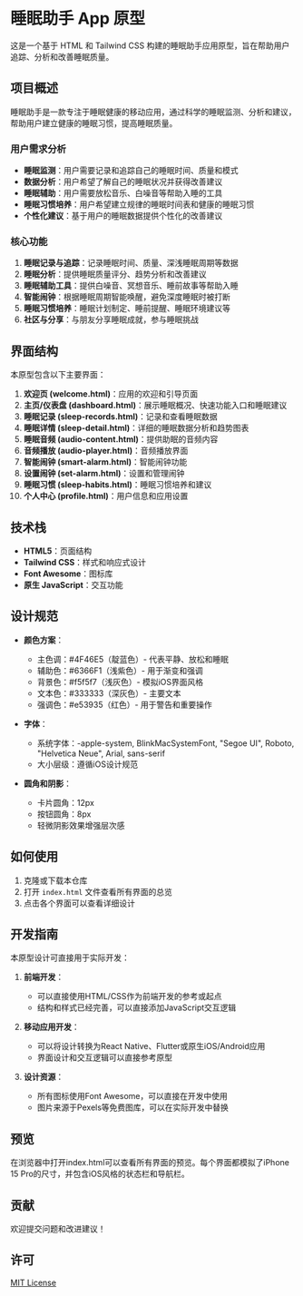 # 睡眠助手 App 原型

这是一个基于 HTML 和 Tailwind CSS 构建的睡眠助手应用原型，旨在帮助用户追踪、分析和改善睡眠质量。

## 项目概述

睡眠助手是一款专注于睡眠健康的移动应用，通过科学的睡眠监测、分析和建议，帮助用户建立健康的睡眠习惯，提高睡眠质量。

### 用户需求分析

- **睡眠监测**：用户需要记录和追踪自己的睡眠时间、质量和模式
- **数据分析**：用户希望了解自己的睡眠状况并获得改善建议
- **睡眠辅助**：用户需要放松音乐、白噪音等帮助入睡的工具
- **睡眠习惯培养**：用户希望建立规律的睡眠时间表和健康的睡眠习惯
- **个性化建议**：基于用户的睡眠数据提供个性化的改善建议

### 核心功能

1. **睡眠记录与追踪**：记录睡眠时间、质量、深浅睡眠周期等数据
2. **睡眠分析**：提供睡眠质量评分、趋势分析和改善建议
3. **睡眠辅助工具**：提供白噪音、冥想音乐、睡前故事等帮助入睡
4. **智能闹钟**：根据睡眠周期智能唤醒，避免深度睡眠时被打断
5. **睡眠习惯培养**：睡眠计划制定、睡前提醒、睡眠环境建议等
6. **社区与分享**：与朋友分享睡眠成就，参与睡眠挑战

## 界面结构

本原型包含以下主要界面：

1. **欢迎页 (welcome.html)**：应用的欢迎和引导页面
2. **主页/仪表盘 (dashboard.html)**：展示睡眠概况、快速功能入口和睡眠建议
3. **睡眠记录 (sleep-records.html)**：记录和查看睡眠数据
4. **睡眠详情 (sleep-detail.html)**：详细的睡眠数据分析和趋势图表
5. **睡眠音频 (audio-content.html)**：提供助眠的音频内容
6. **音频播放 (audio-player.html)**：音频播放界面
7. **智能闹钟 (smart-alarm.html)**：智能闹钟功能
8. **设置闹钟 (set-alarm.html)**：设置和管理闹钟
9. **睡眠习惯 (sleep-habits.html)**：睡眠习惯培养和建议
10. **个人中心 (profile.html)**：用户信息和应用设置

## 技术栈

- **HTML5**：页面结构
- **Tailwind CSS**：样式和响应式设计
- **Font Awesome**：图标库
- **原生 JavaScript**：交互功能

## 设计规范

- **颜色方案**：
  - 主色调：#4F46E5（靛蓝色）- 代表平静、放松和睡眠
  - 辅助色：#6366F1（浅紫色）- 用于渐变和强调
  - 背景色：#f5f5f7（浅灰色）- 模拟iOS界面风格
  - 文本色：#333333（深灰色）- 主要文本
  - 强调色：#e53935（红色）- 用于警告和重要操作

- **字体**：
  - 系统字体：-apple-system, BlinkMacSystemFont, "Segoe UI", Roboto, "Helvetica Neue", Arial, sans-serif
  - 大小层级：遵循iOS设计规范

- **圆角和阴影**：
  - 卡片圆角：12px
  - 按钮圆角：8px
  - 轻微阴影效果增强层次感

## 如何使用

1. 克隆或下载本仓库
2. 打开 `index.html` 文件查看所有界面的总览
3. 点击各个界面可以查看详细设计

## 开发指南

本原型设计可直接用于实际开发：

1. **前端开发**：
   - 可以直接使用HTML/CSS作为前端开发的参考或起点
   - 结构和样式已经完善，可以直接添加JavaScript交互逻辑

2. **移动应用开发**：
   - 可以将设计转换为React Native、Flutter或原生iOS/Android应用
   - 界面设计和交互逻辑可以直接参考原型

3. **设计资源**：
   - 所有图标使用Font Awesome，可以直接在开发中使用
   - 图片来源于Pexels等免费图库，可以在实际开发中替换

## 预览

在浏览器中打开index.html可以查看所有界面的预览。每个界面都模拟了iPhone 15 Pro的尺寸，并包含iOS风格的状态栏和导航栏。

## 贡献

欢迎提交问题和改进建议！

## 许可

[MIT License](LICENSE) 